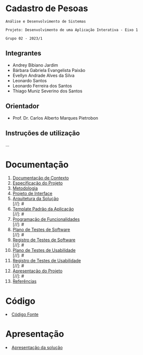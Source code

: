 # Cadastro de Pesoas

` Análise e Desenvolvimento de Sistemas `

`Projeto: Desenvolvimento de uma Aplicação Interativa - Eixo 1`

`Grupo 02 - 2023/1`

## Integrantes

* Andrey Bibiano Jardim
* Bárbara Gabriela Evangelista Paixão
* Evellyn Andrade Alves da Silva
* Leonardo Santos
* Leonardo Ferreira dos Santos
* Thiago Muniz Severino dos Santos

## Orientador

* Prof. Dr. Carlos Alberto Marques Pietrobon

## Instruções de utilização

...

# Documentação

<ol>
<li><a href="docs/01-Documentação de Contexto.md"> Documentação de Contexto</a></li>
<li><a href="docs/02-Especificação do Projeto.md"> Especificação do Projeto</a></li>
<li><a href="docs/03-Metodologia.md"> Metodologia</a></li>
<li><a href="docs/04-Projeto de Interface.md"> Projeto de Interface</a></li>
<li><a href="docs/05-Arquitetura da Solução.md"> Arquitetura da Solução</a></li>
[//]: # <li><a href="docs/06-Template Padrão da Aplicação.md"> Template Padrão da Aplicação</a></li>
[//]: # <li><a href="docs/07-Programação de Funcionalidades.md"> Programação de Funcionalidades</a></li>
[//]: # <li><a href="docs/08-Plano de Testes de Software.md"> Plano de Testes de Software</a></li>
[//]: # <li><a href="docs/09-Registro de Testes de Software.md"> Registro de Testes de Software</a></li>
[//]: # <li><a href="docs/10-Plano de Testes de Usabilidade.md"> Plano de Testes de Usabilidade</a></li>
[//]: # <li><a href="docs/11-Registro de Testes de Usabilidade.md"> Registro de Testes de Usabilidade</a></li>
[//]: # <li><a href="docs/12-Apresentação do Projeto.md"> Apresentação do Projeto</a></li>
[//]: # <li><a href="docs/13-Referências.md"> Referências</a></li>
</ol>

# Código

<li><a href="src/README.md">Código Fonte</a></li>

# Apresentação

<li><a href="presentation/README.md"> Apresentação da solução</a></li>
